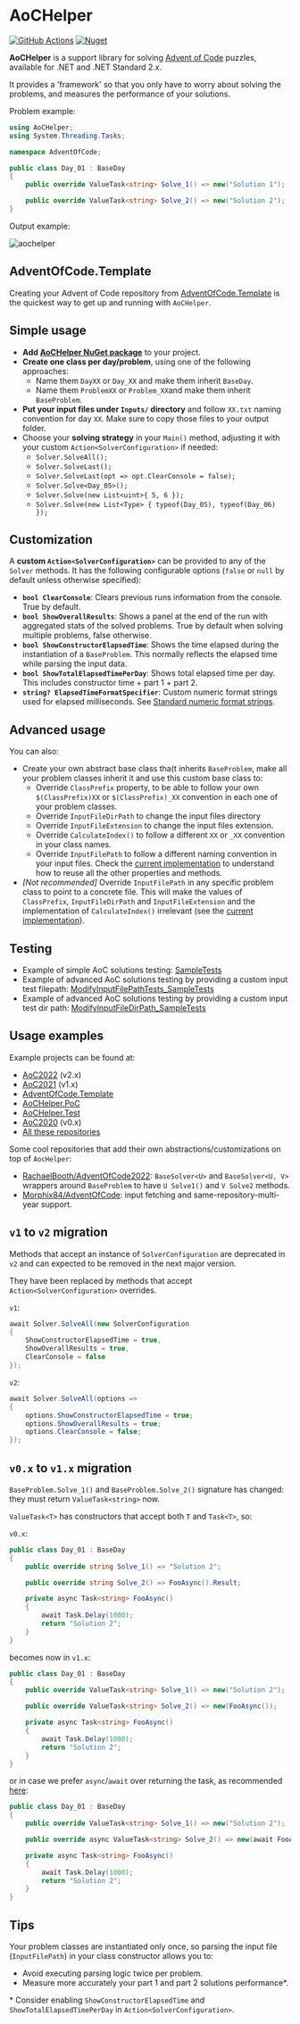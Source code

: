# AoCHelper

[![GitHub Actions][githubactionslogo]][githubactionslink]
[![Nuget][nugetlogo]][nugetlink]

**AoCHelper** is a support library for solving [Advent of Code](https://adventofcode.com/) puzzles, available for .NET and .NET Standard 2.x.

It provides a 'framework' so that you only have to worry about solving the problems, and measures the performance of your solutions.

Problem example:

```csharp
using AoCHelper;
using System.Threading.Tasks;

namespace AdventOfCode;

public class Day_01 : BaseDay
{
    public override ValueTask<string> Solve_1() => new("Solution 1");

    public override ValueTask<string> Solve_2() => new("Solution 2");
}
```

Output example:

![aochelper](https://user-images.githubusercontent.com/11148519/142051856-16d9d5bf-885c-44cd-94ae-6f678bcbc04f.gif)

## AdventOfCode.Template

Creating your Advent of Code repository from [AdventOfCode.Template](https://github.com/eduherminio/AdventOfCode.Template) is the quickest way to get up and running with `AoCHelper`.

## Simple usage

- **Add [AoCHelper NuGet package](https://www.nuget.org/packages/AoCHelper/)** to your project.
- **Create one class per day/problem**, using one of the following approaches:
  - Name them `DayXX` or `Day_XX` and make them inherit `BaseDay`.
  - Name them `ProblemXX` or `Problem_XX`and make them inherit `BaseProblem`.
- **Put your input files under `Inputs/` directory** and follow `XX.txt` naming convention for day `XX`. Make sure to copy those files to your output folder.
- Choose your **solving strategy** in your `Main()` method, adjusting it with your custom `Action<SolverConfiguration>` if needed:
  - `Solver.SolveAll();`
  - `Solver.SolveLast();`
  - `Solver.SolveLast(opt => opt.ClearConsole = false);`
  - `Solver.Solve<Day_05>();`
  - `Solver.Solve(new List<uint>{ 5, 6 });`
  - `Solver.Solve(new List<Type> { typeof(Day_05), typeof(Day_06) });`

## Customization

A **custom `Action<SolverConfiguration>`** can be provided to any of the `Solver` methods. It has the following configurable options (`false` or `null` by default unless otherwise specified):

- **`bool ClearConsole`**: Clears previous runs information from the console. True by default.
- **`bool ShowOverallResults`**: Shows a panel at the end of the run with aggregated stats of the solved problems. True by default when solving multiple problems, false otherwise.
- **`bool ShowConstructorElapsedTime`**: Shows the time elapsed during the instantiation of a `BaseProblem`. This normally reflects the elapsed time while parsing the input data.
- **`bool ShowTotalElapsedTimePerDay`**: Shows total elapsed time per day. This includes constructor time + part 1 + part 2.
- **`string? ElapsedTimeFormatSpecifier`**: Custom numeric format strings used for elapsed milliseconds. See [Standard numeric format strings](https://docs.microsoft.com/en-us/dotnet/standard/base-types/standard-numeric-format-strings).

## Advanced usage

You can also:

- Create your own abstract base class tha(t inherits `BaseProblem`, make all your problem classes inherit it and use this custom base class to:
  - Override `ClassPrefix` property, to be able to follow your own `$(ClassPrefix)XX` or `$(ClassPrefix)_XX` convention in each one of your problem classes.
  - Override `InputFileDirPath` to change the input files directory
  - Override `InputFileExtension` to change the input files extension.
  - Override `CalculateIndex()` to follow a different `XX` or `_XX` convention in your class names.
  - Override `InputFilePath` to follow a different naming convention in your input files. Check the [current implementation](https://github.com/eduherminio/AoCHelper/blob/master/src/AoCHelper/BaseProblem.cs) to understand how to reuse all the other properties and methods.
- _[Not recommended]_ Override `InputFilePath` in any specific problem class to point to a concrete file. This will make the values of `ClassPrefix`, `InputFileDirPath` and `InputFileExtension` and the implementation of `CalculateIndex()` irrelevant (see the [current implementation](https://github.com/eduherminio/AoCHelper/blob/master/src/AoCHelper/BaseProblem.cs)).

## Testing

- Example of simple AoC solutions testing: [SampleTests](tests/AoCHelper.Test/SampleTests.cs)
- Example of advanced AoC solutions testing by providing a custom input test filepath: [ModifyInputFilePathTests_SampleTests](tests/AoCHelper.Test/ModifyInputFilePathTests_SampleTests.cs)
- Example of advanced AoC solutions testing by providing a custom input test dir path: [ModifyInputFileDirPath_SampleTests](tests/AoCHelper.Test/ModifyInputFileDirPath_SampleTests.cs)

## Usage examples

Example projects can be found at:

- [AoC2022](https://github.com/eduherminio/AoC2022) (v2.x)
- [AoC2021](https://github.com/eduherminio/AoC2021) (v1.x)
- [AdventOfCode.Template](https://github.com/eduherminio/AdventOfCode.Template)
- [AoCHelper.PoC](src/AoCHelper.PoC)
- [AoCHelper.Test](tests/AoCHelper.Test)
- [AoC2020](https://github.com/eduherminio/AoC2020) (v0.x)
- [All these repositories](https://github.com/eduherminio/AoCHelper/network/dependents)

Some cool repositories that add their own abstractions/customizations on top of `AocHelper`:

- [RachaelBooth/AdventOfCode2022](https://github.com/RachaelBooth/AdventOfCode2022/): `BaseSolver<U>` and `BaseSolver<U, V>` wrappers around `BaseProblem` to have `U Solve1()` and `V Solve2` methods.
- [Morphix84/AdventOfCode](https://github.com/Morphix84/AdventOfCode/): input fetching and same-repository-multi-year support.

## `v1` to `v2` migration

Methods that accept an instance of `SolverConfiguration` are deprecated in `v2` and can expected to be removed in the next major version.

They have been replaced by methods that accept `Action<SolverConfiguration>` overrides.

`v1`:

```csharp
await Solver.SolveAll(new SolverConfiguration
{
    ShowConstructorElapsedTime = true,
    ShowOverallResults = true,
    ClearConsole = false
});
```

`v2`:

```csharp
await Solver.SolveAll(options =>
{
    options.ShowConstructorElapsedTime = true;
    options.ShowOverallResults = true;
    options.ClearConsole = false;
});
```

## `v0.x` to `v1.x` migration

`BaseProblem.Solve_1()` and `BaseProblem.Solve_2()` signature has changed: they must return `ValueTask<string>` now.

`ValueTask<T>` has constructors that accept both `T` and `Task<T>`, so:

`v0.x`:

```csharp
public class Day_01 : BaseDay
{
    public override string Solve_1() => "Solution 2";

    public override string Solve_2() => FooAsync().Result;

    private async Task<string> FooAsync()
    {
        await Task.Delay(1000);
        return "Solution 2";
    }
}
```

becomes now in `v1.x`:

```csharp
public class Day_01 : BaseDay
{
    public override ValueTask<string> Solve_1() => new("Solution 2");

    public override ValueTask<string> Solve_2() => new(FooAsync());

    private async Task<string> FooAsync()
    {
        await Task.Delay(1000);
        return "Solution 2";
    }
}
```

or in case we prefer `async`/`await` over returning the task, as recommended [here](https://github.com/davidfowl/AspNetCoreDiagnosticScenarios/blob/master/AsyncGuidance.md#prefer-asyncawait-over-directly-returning-task):

```csharp
public class Day_01 : BaseDay
{
    public override ValueTask<string> Solve_1() => new("Solution 2");

    public override async ValueTask<string> Solve_2() => new(await FooAsync());

    private async Task<string> FooAsync()
    {
        await Task.Delay(1000);
        return "Solution 2";
    }
}
```

## Tips

Your problem classes are instantiated only once, so parsing the input file (`InputFilePath`) in your class constructor allows you to:

- Avoid executing parsing logic twice per problem.
- Measure more accurately your part 1 and part 2 solutions performance\*.

\* Consider enabling `ShowConstructorElapsedTime` and `ShowTotalElapsedTimePerDay` in `Action<SolverConfiguration>`.

[githubactionslogo]: https://github.com/eduherminio/AoCHelper/workflows/CI/badge.svg
[githubactionslink]: https://github.com/eduherminio/AoCHelper/actions?query=workflow%3ACI
[nugetlogo]: https://img.shields.io/nuget/v/AocHelper.svg?style=flat-square&label=nuget
[nugetlink]: https://www.nuget.org/packages/AocHelper
